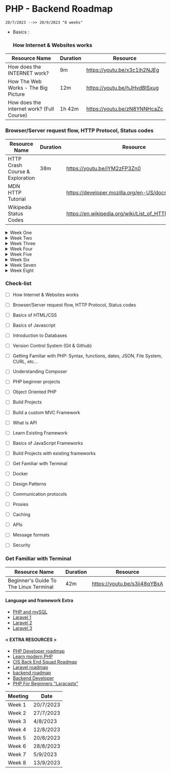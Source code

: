 # PHP - Backend Roadmap
`20/7/2023 -->> 20/9/2023 "8 weeks"`

- Basics :
  
  ### How Internet & Websites works
| Resource Name                             |Duration| Resource                                                |
|-------------------------------------------|--------|---------------------------------------------------------|
| How does the INTERNET work?               | 9m     | https://youtu.be/x3c1ih2NJEg                            |
| How The Web Works - The Big Picture       | 12m    | https://youtu.be/hJHvdBlSxug                            |
| How does the internet work? (Full Course) | 1h 42m | https://youtu.be/zN8YNNHcaZc                            |

### Browser/Server request flow, HTTP Protocol, Status codes
| Resource Name                   |Duration| Resource                                                |
|---------------------------------|--------|---------------------------------------------------------|
| HTTP Crash Course & Exploration | 38m    | https://youtu.be/iYM2zFP3Zn0                            |
| MDN HTTP Tutorial               |        | https://developer.mozilla.org/en-US/docs/Web/HTTP       |
| Wikipedia Status Codes          |        | https://en.wikipedia.org/wiki/List_of_HTTP_status_codes |

<details>
<summary>Week One</summary>
  
## Database
  
  - 20/7/2023 -->> 27/7/2023

    - meeting 27/7/2023
      
  - Introduction to DB (DB, DBMS, SQL, ... etc)
    
  - SQL Queries
  
  - [Labs](https://drive.google.com/drive/folders/1VIO8qJQCXFKyPjjfljmfXmb28o8lXSjx?usp=drive_link)
  - [SQL Server tutorial](https://www.youtube.com/playlist?list=PL4cyC4G0M1RQ_Rm52cQ4CcOJ_T_HXeMB4) [x]
  - [Crash Course MySQL](https://www.youtube.com/watch?v=9ylj9NR0Lcg)
  - [MySQL Tutorial for Beginners "Full Course"](https://www.youtube.com/watch?v=7S_tz1z_5bA)
  - [SQL](https://mega.nz/folder/dbwmwS6b#p9nGMhSXETZBAEYGoKty8Q/folder/BGpw2ASb) 
  - for extra resources
</details>

<details>
<summary>Week Two</summary>
  
## PHP
  
- 28/7/2023 -->> 4/8/2023

    - meeting 4/8/2023
      
- Getting Familiar with PHP: Syntax, functions, dates, JSON, File System, CURL, etc...
  
| Resource Name                                                         |Duration| Resource                                                                 |
|-----------------------------------------------------------------------|--------|--------------------------------------------------------------------------|
| PHP Tutorial for Absolute Beginners - PHP Course 2021                 | 5h 5m  | https://youtu.be/yXzWfZ4N4xU                                             |
| Learn PHP The Right Way - Full PHP Tutorial For Beginners & Advanced  | 9h 14m | https://www.youtube.com/playlist?list=PLr3d3QYzkw2xabQRUpcZ_IBk9W50M9pe- |

- [Understanding Composer 10m 39s](https://www.youtube.com/watch?v=I6wm15OWyqg)
- 
</details>
      
<details>
<summary>Week Three</summary>
  
  - 5/8/2023 -->> 12/8/2023

    - meeting 12/8/2023 
    
## PHP & Projects
### Object Oriented PHP
| Channel               | Resource Name                            | Resource                                                                            |
| ----------------------|------------------------------------------|-------------------------------------------------------------------------------------|
| Programming with Mosh | Object-oriented Programming in 7 minutes | https://youtu.be/pTB0EiLXUC8                                                        |
| TheCodeholic          | Object Oriented PHP For beginners        | https://www.youtube.com/watch?v=JmDHHhxfe1w&list=PLLQuc_7jk__VDhXWi544iK-SgljlGGlrX |
| Dani Krossing         | Object Oriented PHP Tutorials            | https://www.youtube.com/watch?v=Anz0ArcQ5kI&list=PL0eyrZgxdwhypQiZnYXM7z7-OTkcMgGPh |
| The Net Ninja         | Object Oriented PHP Tutorial             | https://www.youtube.com/watch?v=LuWxwLk8StM&list=PL4cUxeGkcC9hNpT-yVAYxNWOmxjxL51Hy |

### Build Projects
| Resource Name                                          |Duration| Resource                                     |
|--------------------------------------------------------|--------|----------------------------------------------|
| Build PHP Form Widget using OOP Abstraction            | 19m    | https://youtu.be/sBP6HKRW0sM                 |
| Build Shopping Cart with OOP                           | 37m    | https://youtu.be/1Ip7_hdSqzY                 |
| Create MySql Notes App                                 | 33m    | https://youtu.be/DOsuFRnBqLU                 |
| How To Create A Login System In PHP For Beginners      | 1h 57m | https://youtu.be/gCo6JqGMi30                 |
  
</details>

<details>
<summary>Week Four</summary>

  - 13/8/2023 -->> 20/8/2023
    - meeting 20/8/2023 


### What is API
| Resource Name                                                     |Duration| Resource                     |
|-------------------------------------------------------------------|--------|------------------------------|
| What is an API?                                                   | 0h 3m  | https://youtu.be/s7wmiS2mSXY |
| APIs for Beginners - How to use an API (Full Course / Tutorial)   | 2h 19m | https://youtu.be/GZvSYJDk-us |
| Build PHP REST API From Scratch                                   | 1h 16m | https://www.youtube.com/watch?v=OEWXbpUMODk&list=PLillGF-RfqbZ3_Xr8do7Q2R752xYrDRAo |

</details>

<details>
<summary>Week Five</summary>
  
  ## PHP framework
  ### Laravel
| Resource Name                                              |Duration| Resource                     |
|------------------------------------------------------------|--------|------------------------------|
| Laravel PHP Framework Tutorial - Full Course for Beginners | 4h 25m | https://youtu.be/ImtZ5yENzgE |
| Laravel PHP Framework Tutorial - Full Course (2020)        | 6h 29m | https://youtu.be/BXiHvgrJfkg |
| Laravel 9 From Scratch  - Traversy Media (2022)            | 4h 18m | https://youtu.be/MYyJ4PuL4pY |

  ### Laravel projects
| Resource Name                                              |Duration| Resource                     |
|------------------------------------------------------------|--------|------------------------------|
| Laravel E-Commerce                                         | 16h 30m| https://www.youtube.com/watch?v=o5PWIuDTgxg&list=PLEhEHUEU3x5oPTli631ZX9cxl6cU_sDaR |
| Laravel Movie App                                          | 1h 25m | https://www.youtube.com/watch?v=9OKbmMqsREc&list=PLEhEHUEU3x5pYTjZze3fhYMB4Nl_WOHI4 |
| a lot of great videos from Laraveller                      | collection| https://www.youtube.com/c/Laraveller/videos |

</details>

<details>
<summary>Week Six</summary>
  
  ### Design Patterns
| Resource Name                                     |Duration| Resource                     |
|---------------------------------------------------|--------|------------------------------|
| Design Patterns in Plain English                  | 1h 20m | https://youtu.be/NU_1StN5Tkk |
| 5 Design Patterns Every Engineer Should Know      | 12m    | https://youtu.be/FLmBqI3IKMAo |
| Design Patterns in PHP                            | N/A    | https://designpatternsphp.readthedocs.io/en/latest/README.html |
| SOLID principles                                  | N/A    | https://www.cleancode.studio/series/solid-principles |
| The No-Framework Tutorial                         | N/A    | https://github.com/PatrickLouys/no-framework-tutorial |

</details>

<details>
<summary>Week Seven</summary>

  - Intro to Cloud ++
  - NoSQL databases
  - [Docker crash course](https://www.youtube.com/watch?v=31ieHmcTUOk&list=PL4cUxeGkcC9hxjeEtdHFNYMtCpjNBm3h7)
  - 
</details>

<details>
<summary>Week Eight</summary>

  
  - Complete what you have missed 
  - Books
  - Projects with Front-end team
  
</details>

### Check-list
- [ ] How Internet & Websites works
- [ ] Browser/Server request flow, HTTP Protocol, Status codes
- [ ] Basics of HTML/CSS
- [ ] Basics of Javascript
- [ ] Introduction to Databases
- [ ] Version Control System (Git & Github)
- [ ] Getting Familiar with PHP: Syntax, functions, dates, JSON, File System, CURL, etc...
- [ ] Understanding Composer
- [ ] PHP beginner projects
- [ ] Object Oriented PHP
- [ ] Build Projects
- [ ] Build a custom MVC Framework
- [ ] What is API
- [ ] Learn Existing Framework
- [ ] Basics of JavaScript Frameworks
- [ ] Build Projects with existing frameworks
- [ ] Get Familiar with Terminal
- [ ] Docker
- [ ] Design Patterns
- [ ] Communication protocols
- [ ] Proxies
- [ ] Caching
- [ ] APIs
- [ ] Message formats
- [ ] Security


### Get Familiar with Terminal
| Resource Name                                              |Duration| Resource                     |
|------------------------------------------------------------|--------|------------------------------|
| Beginner's Guide To The Linux Terminal                     | 42m    | https://youtu.be/s3ii48qYBxA |


#### Language and framework Extra
- [PHP and mySQL](https://www.youtube.com/watch?v=pWG7ajC_OVo&list=PL4cUxeGkcC9gksOX3Kd9KPo-O68ncT05o)
- [Laravel 1](https://www.youtube.com/watch?v=MYyJ4PuL4pY)
- [Laravel 2](https://www.youtube.com/watch?v=cDEVWbz2PpQ)
- [Laravel 3](https://www.youtube.com/watch?v=zckH4xalOns&list=PL4cUxeGkcC9hL6aCFKyagrT1RCfVN4w2Q)

#### < EXTRA RESOURCES >
- [PHP Developer roadmap](https://github.com/thecodeholic/php-developer-roadmap)
- [Learn modern PHP](https://github.com/odan/learn-php)
- [CIS Back End Squad Roadmap](https://github.com/CIS-Team/BackEnd-Squad)
- [Laravel roadmap](https://github.com/Eyadhamza/LaravelRoadmap)
- [backend roadmap](https://github.com/Eyadhamza/Backend-Roadmap-2023)
- [Backend Developer](https://roadmap.sh/backend)
- [PHP For Beginners "Laracasts"](https://laracasts.com/series/php-for-beginners-2023-edition)

| Meeting | Date |
|---------|------|
| Week 1 | 20/7/2023 |
| Week 2 | 27/7/2023 |
| Week 3 | 4/8/2023 |
| Week 4 | 12/8/2023 |
| Week 5 | 20/8/2023 |
| Week 6 | 28/8/2023 |
| Week 7 | 5/9/2023 |
| Week 8 | 13/9/2023 |
